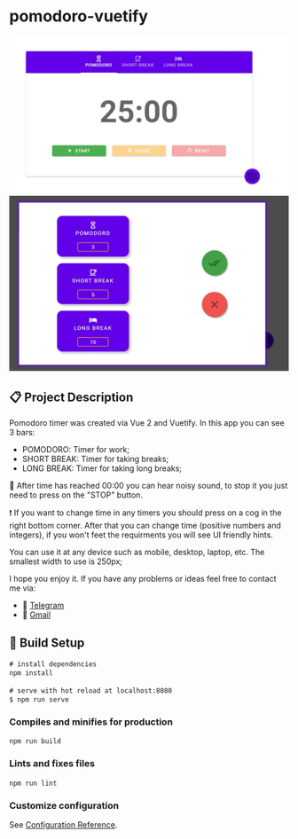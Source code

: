 # pomodoro-vuetify

![main-picture](images/Main.jpg)
![settings-picture](images/Settings.jpg)

## 📋 Project Description

Pomodoro timer was created via Vue 2 and Vuetify. In this app you can see 3 bars:

- POMODORO: Timer for work;
- SHORT BREAK: Timer for taking breaks;
- LONG BREAK: Timer for taking long breaks;

📢 After time has reached 00:00 you can hear noisy sound, to stop it you just need to press on the "STOP" button.

❗ If you want to change time in any timers you should press on a cog in the right bottom corner. After that you can change time (positive numbers and integers), if you won't feet the requirments you will see UI friendly hints.

You can use it at any device such as mobile, desktop, laptop, etc. The smallest width to use is 250px;

I hope you enjoy it. If you have any problems or ideas feel free to contact me via:

- 📱 [Telegram](@mackseam)
- 📧 [Gmail](efremovmaxim95@gmail.com)

## 🚀 Build Setup

```
# install dependencies
npm install

# serve with hot reload at localhost:8080
$ npm run serve

```

### Compiles and minifies for production

```
npm run build
```

### Lints and fixes files

```
npm run lint
```

### Customize configuration

See [Configuration Reference](https://cli.vuejs.org/config/).
